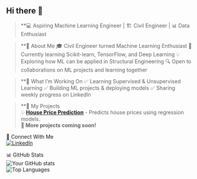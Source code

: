 ## Hi there 👋

> **💻 Aspiring Machine Learning Engineer | 🏗 Civil Engineer | 📊 Data Enthusiast

> **🚀 About Me
🎓 Civil Engineer turned Machine Learning Enthusiast
🤖 Currently learning Scikit-learn, TensorFlow, and Deep Learning
💡 Exploring how ML can be applied in Structural Engineering
🔍 Open to collaborations on ML projects and learning together

> **📌 What I’m Working On
✅ Learning Supervised & Unsupervised Learning
✅ Building ML projects & deploying models
✅ Sharing weekly progress on LinkedIn

> **📂 My Projects  
💡 **[House Price Prediction](https://github.com/Ademolashittu0543/House_price_-prediction)** - Predicts house prices using regression models.  
> **📌 More projects coming soon!**  

🔗 Connect With Me  
[![LinkedIn](https://img.shields.io/badge/-LinkedIn-blue?style=flat-square&logo=linkedin)]([https://www.linkedin.com/in/yourprofile](https://www.linkedin.com/in/shittu-ademola-842126291?lipi=urn%3Ali%3Apage%3Ad_flagship3_profile_view_base_contact_details%3BaXM3Sh5nR3us%2FiejJB8QkQ%3D%3D))  

📊 GitHub Stats  
![Your GitHub stats](https://github-readme-stats.vercel.app/api?username=Ademolashittu0543&show_icons=true&theme=dark)  
![Top Languages](https://github-readme-stats.vercel.app/api/top-langs/?username=Ademolashittu0543&layout=compact&theme=dark)  
